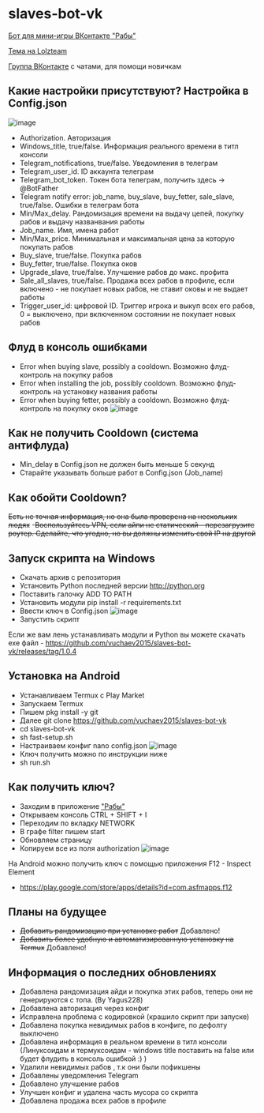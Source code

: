 # slaves-bot-vk

[Бот для мини-игры ВКонтакте "Рабы"](https://vk.com/app7794757) 

[Тема на Lolzteam](https://lolz.guru/threads/2389937/)

[Группа ВКонтакте](https://vk.com/club203610366) с чатами, для помощи новичкам

## Какие настройки присутствуют? Настройка в Config.json
![image](https://i.imgur.com/HV6w1gf.png)
- Authorization. Авторизация
- Windows_title, true/false. Информация реального времени в титл консоли
- Telegram_notifications, true/false. Уведомления в телеграм
- Telegram_user_id. ID аккаунта телеграм
- Telegram_bot_token. Токен бота телеграм, получить здесь -> @BotFather
- Telegram notify error: job_name, buy_slave, buy_fetter, sale_slave, true/false. Ошибки в телеграм бота
- Min/Max_delay. Рандомизация времени на выдачу цепей, покупку рабов и выдачу названвания работы
- Job_name. Имя, имена работ
- Min/Max_price. Минимальная и максимальная цена за которую покупать рабов
- Buy_slave, true/false. Покупка рабов
- Buy_fetter, true/false. Покупка оков
- Upgrade_slave, true/false. Улучшение рабов до макс. профита
- Sale_all_slaves, true/false. Продажа всех рабов в профиле, если включено - не покупает новых рабов, не ставит оковы и не выдает работы
- Trigger_user_id: цифровой ID. Триггер игрока и выкуп всех его рабов, 0 = выключено, при включенном состоянии не покупает новых рабов

## Флуд в консоль ошибками
- Error when buying slave, possibly a cooldown. Возможно флуд-контроль на покупку рабов
- Error when installing the job, possibly cooldown. Возможно флуд-контроль на установку названия работы
- Error when buying fetter, possibly a cooldown. Возможно флуд-контроль на покупку оков
![image](https://i.imgur.com/E0GDfzN.png)

## Как не получить Cooldown (система антифлуда)
- Min_delay в Config.json не должен быть меньше 5 секунд
- Старайте указывать больше работ в Config.json (Job_name)

## Как обойти Cooldown?
<del>Есть не точная информация, но она была проверена на нескольких людях</del>
-<del>Воспользуйтесь VPN, если айпи не статический - перезагрузите роутер. Сделайте, что угодно, но вы должны изменить свой IP на другой</del>

## Запуск скрипта на Windows
- Скачать архив с репозитория
- Установить Python последней версии http://python.org
- Поставить галочку ADD TO PATH
- Установить модули pip install -r requirements.txt
- Ввести ключ в Config.json
![image](https://i.imgur.com/39dj33O.png)
- Запустить скрипт

Если же вам лень устанавливать модули и Python вы можете скачать exe файл -
https://github.com/vuchaev2015/slaves-bot-vk/releases/tag/1.0.4

## Установка на Android
- Устанавливаем Termux с Play Market
- Запускаем Termux
- Пишем pkg install -y git
- Далее git clone https://github.com/vuchaev2015/slaves-bot-vk
- cd slaves-bot-vk
- sh fast-setup.sh
- Настраиваем конфиг 
nano config.json
![image](https://i.imgur.com/AnX1Cif.png)
- Ключ получить можно по инструкции ниже
- sh run.sh

## Как получить ключ?
- Заходим в приложение ["Рабы"](https://vk.com/app7794757)
- Открываем консоль CTRL + SHIFT + I
- Переходим по вкладку NETWORK
- В графе filter пишем start
- Обновляем страницу
- Копируем все из поля authorization
![image](https://i.imgur.com/0WT8GH1.png)

На Android можно получить ключ с помощью приложения F12 - Inspect Element
- https://play.google.com/store/apps/details?id=com.asfmapps.f12

## Планы на будущее
- <del>Добавить рандомизацию при установке работ</del> Добавлено!
- <del>Добавить более удобную и автоматизированную установку на Termux</del> Добавлено!

## Информация о последних обновлениях
- Добавлена рандомизация айди и покупка этих рабов, теперь они не генерируются с топа. (By Yagus228)
- Добавлена авторизация через конфиг
- Исправлена проблема с кодировкой (крашило скрипт при запуске)
- Добавлена покупка невидимых рабов в конфиге, по дефолту выключено
- Добавлена информация в реальном времени в титл консоли (Линуксоидам и термуксоидам - windows title поставить на false или будет флудить в консоль ошибкой :) )
- Удалили невидимых рабов , т.к они были пофикшены
- Добавлены уведомления Telegram
- Добавлено улучшение рабов
- Улучшен конфиг и удалена часть мусора со скрипта
- Добавлена продажа всех рабов в профиле
